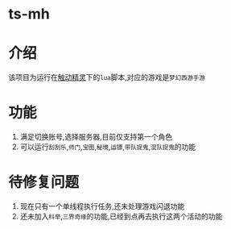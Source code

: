 # ts-mh
# 介绍
该项目为运行在[触动精灵](https://www.touchsprite.com/)下的`lua`脚本,对应的游戏是`梦幻西游手游`

# 功能
1. 满足切换账号,选择服务器,目前仅支持第一个角色
2. 可以运行`刮刮乐`,`师门`,`宝图`,`秘境`,`运镖`,`带队捉鬼`,`混队捉鬼`的功能

# 待修复问题
1. 现在只有一个单线程执行任务,还未处理游戏闪退功能
2. 还未加入`科举`,`三界奇缘`的功能,已经到点再去执行这两个活动的功能
